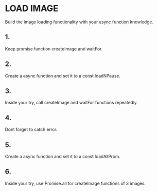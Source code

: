 # LOAD IMAGE

Build the image loading functionality with your async function knowledge.

## 1.
Keep promise function createImage and waitFor.

## 2.
Create a async function and set it to a const loadNPause.

## 3.
Inside your try, call createImage and waitFor functions repeatedly. 

## 4.
Dont forget to catch error.

## 5.
Create a async function and set it to a const loadAllProm.
	
## 6.
Inside your try, use Promise.all for createImage functions of 3 images. 
